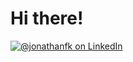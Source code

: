 <!-- src/template/README.liquid -->

<!-- src/template/contact.liquid -->
# Hi there!

<div id="social">
    <a href="https://www.linkedin.com/in/jonathanfk/" target="_blank"><img src="https://img.shields.io/badge/LinkedIn-0077B5?style=flat-square&logo=linkedin&logoColor=white" alt="@jonathanfk on LinkedIn"/></a>
</div>